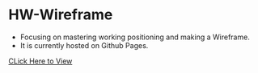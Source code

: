 # HW-Wireframe

<ul>
  <li>Focusing on mastering working positioning and making a Wireframe.</li>
  <li>It is currently hosted on Github Pages.</li>
</ul>

<a href="https://yenseydm.github.io/HW-Wireframe/">CLick Here to View</a>
